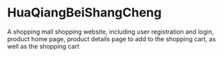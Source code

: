 # HuaQiangBeiShangCheng
A shopping mall shopping website, including user registration and login, product home page, product details page to add to the shopping cart, as well as the shopping cart

